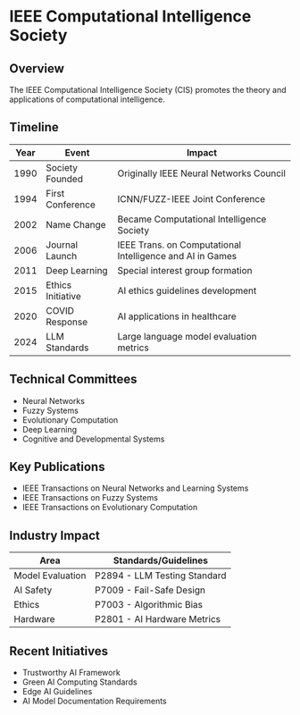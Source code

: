 # IEEE Computational Intelligence Society

## Overview
The IEEE Computational Intelligence Society (CIS) promotes the theory and applications of computational intelligence.

## Timeline
| Year | Event | Impact |
|------|--------|---------|
| 1990 | Society Founded | Originally IEEE Neural Networks Council |
| 1994 | First Conference | ICNN/FUZZ-IEEE Joint Conference |
| 2002 | Name Change | Became Computational Intelligence Society |
| 2006 | Journal Launch | IEEE Trans. on Computational Intelligence and AI in Games |
| 2011 | Deep Learning | Special interest group formation |
| 2015 | Ethics Initiative | AI ethics guidelines development |
| 2020 | COVID Response | AI applications in healthcare |
| 2024 | LLM Standards | Large language model evaluation metrics |

## Technical Committees
- Neural Networks
- Fuzzy Systems
- Evolutionary Computation
- Deep Learning
- Cognitive and Developmental Systems

## Key Publications
- IEEE Transactions on Neural Networks and Learning Systems
- IEEE Transactions on Fuzzy Systems
- IEEE Transactions on Evolutionary Computation

## Industry Impact
| Area | Standards/Guidelines |
|------|---------------------|
| Model Evaluation | P2894 - LLM Testing Standard |
| AI Safety | P7009 - Fail-Safe Design |
| Ethics | P7003 - Algorithmic Bias |
| Hardware | P2801 - AI Hardware Metrics |

## Recent Initiatives
- Trustworthy AI Framework
- Green AI Computing Standards
- Edge AI Guidelines
- AI Model Documentation Requirements
